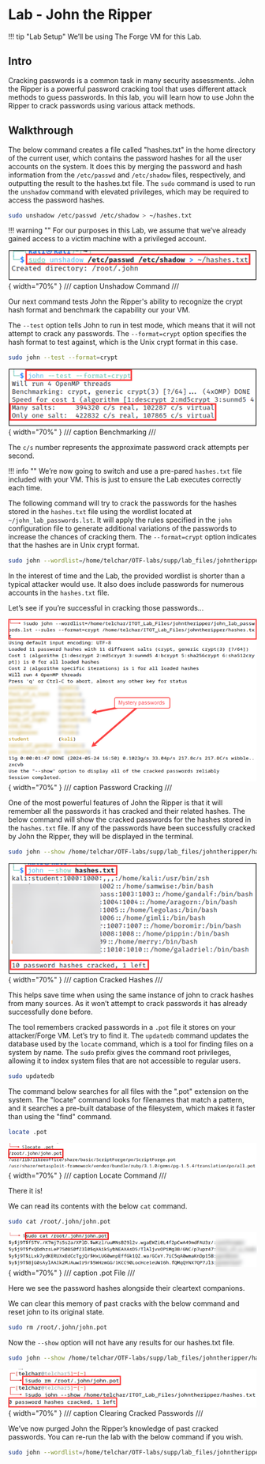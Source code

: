 # Lab - John the Ripper

!!! tip "Lab Setup"
    We’ll be using The Forge VM for this Lab.

## Intro

Cracking passwords is a common task in many security assessments. John the Ripper is a powerful password cracking tool that uses different attack methods to guess passwords. In this lab, you will learn how to use John the Ripper to crack passwords using various attack methods.

## Walkthrough

The below command creates a file called "hashes.txt" in the home directory of the current user, which contains the password hashes for all the user accounts on the system. It does this by merging the password and hash information from the `/etc/passwd` and `/etc/shadow` files, respectively, and outputting the result to the hashes.txt file. The `sudo` command is used to run the `unshadow` command with elevated privileges, which may be required to access the password hashes.

```bash
sudo unshadow /etc/passwd /etc/shadow > ~/hashes.txt
```

!!! warning ""
    For our purposes in this Lab, we assume that we’ve already gained access to a victim machine with a privileged account.

![Unshadow Command](./img/Untitled.png){ width="70%" }
/// caption
Unshadow Command
///

Our next command tests John the Ripper's ability to recognize the crypt hash format and benchmark the capability our your VM.

The `--test` option tells John to run in test mode, which means that it will not attempt to crack any passwords. The `--format=crypt` option specifies the hash format to test against, which is the Unix crypt format in this case.

```bash
sudo john --test --format=crypt
```

![Benchmarking](./img/Untitled%201.png){ width="70%" }
/// caption
Benchmarking
///

The `c/s` number represents the approximate password crack attempts per second.

!!! info ""
    We’re now going to switch and use a pre-pared `hashes.txt` file included with your VM. This is just to ensure the Lab executes correctly each time.

The following command will try to crack the passwords for the hashes stored in the `hashes.txt` file using the wordlist located at `~/john_lab_passwords.lst`. It will apply the rules specified in the `john` configuration file to generate additional variations of the passwords to increase the chances of cracking them. The `--format=crypt` option indicates that the hashes are in Unix crypt format.

```bash
sudo john --wordlist=/home/telchar/OTF-labs/supp/lab_files/johntheripper/john_lab_passwords.lst --rules --format=crypt /home/telchar/OTF-labs/supp/lab_files/johntheripper/hashes.txt
```

In the interest of time and the Lab, the provided wordlist is shorter than a typical attacker would use. It also does include passwords for numerous accounts in the `hashes.txt` file.

Let’s see if you’re successful in cracking those passwords…

![Password Cracking](./img/Untitled%202.png){ width="70%" }
/// caption
Password Cracking
///

One of the most powerful features of John the Ripper is that it will remember all the passwords it has cracked and their related hashes. The below command will show the cracked passwords for the hashes stored in the `hashes.txt` file. If any of the passwords have been successfully cracked by John the Ripper, they will be displayed in the terminal.

```bash
sudo john --show /home/telchar/OTF-labs/supp/lab_files/johntheripper/hashes.txt
```

![Cracked Hashes](./img/Untitled%203.png){ width="70%" }
/// caption
Cracked Hashes
///

This helps save time when using the same instance of john to crack hashes from many sources. As it won’t attempt to crack passwords it has already successfully done before.

The tool remembers cracked passwords in a `.pot` file it stores on your attacker/Forge VM. Let’s try to find it.
The `updatedb` command updates the database used by the `locate` command, which is a tool for finding files on a system by name. The `sudo` prefix gives the command root privileges, allowing it to index system files that are not accessible to regular users.

```bash
sudo updatedb
```

The command below searches for all files with the ".pot" extension on the system. The "locate" command looks for filenames that match a pattern, and it searches a pre-built database of the filesystem, which makes it faster than using the "find" command.

```bash
locate .pot
```

![Locate Command](./img/Untitled%204.png){ width="70%" }
/// caption
Locate Command
///

There it is!

We can read its contents with the below `cat` command.

```bash
sudo cat /root/.john/john.pot
```

![.pot File](./img/Untitled%205.png){ width="70%" }
/// caption
.pot File
///

Here we see the password hashes alongside their cleartext companions.

We can clear this memory of past cracks with the below command and reset john to its original state.

```bash
sudo rm /root/.john/john.pot
```

Now the `--show` option will not have any results for our hashes.txt file.

```bash
sudo john --show /home/telchar/OTF-labs/supp/lab_files/johntheripper/hashes.txt
```

![Clearing Cracked Passwords](./img/Untitled%206.png){ width="70%" }
/// caption
Clearing Cracked Passwords
///

We’ve now purged John the Ripper’s knowledge of past cracked passwords. You can re-run the lab with the below command if you wish.

```bash
sudo john --wordlist=/home/telchar/OTF-labs/supp/lab_files/johntheripper/john_lab_passwords.lst --rules --format=crypt /home/telchar/OTF-labs/supp/lab_files/johntheripper/hashes.txt
```